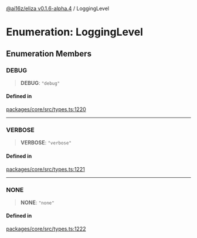 [@ai16z/eliza v0.1.6-alpha.4](../index.md) / LoggingLevel

# Enumeration: LoggingLevel

## Enumeration Members

### DEBUG

> **DEBUG**: `"debug"`

#### Defined in

[packages/core/src/types.ts:1220](https://github.com/ai16z/eliza/blob/main/packages/core/src/types.ts#L1220)

***

### VERBOSE

> **VERBOSE**: `"verbose"`

#### Defined in

[packages/core/src/types.ts:1221](https://github.com/ai16z/eliza/blob/main/packages/core/src/types.ts#L1221)

***

### NONE

> **NONE**: `"none"`

#### Defined in

[packages/core/src/types.ts:1222](https://github.com/ai16z/eliza/blob/main/packages/core/src/types.ts#L1222)

